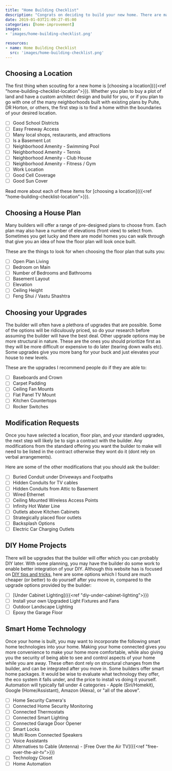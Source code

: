 ```yaml
---
title: "Home Building Checklist"
description: "Congrats on deciding to build your new home. There are many items to consider to find and build your dream home.  Go through my home building checklist for building a new house to help you get into your dream home."
date: 2019-01-03T21:09:27-05:00
categories: [home-improvement]
images:
- 'images/home-building-checklist.png'

resources:
- name: Home Building Checklist
  src: 'images/home-building-checklist.png'
---
```



Choosing a Location
-------------------

The first thing when scouting for a new home is [choosing a location]({{<ref "home-building-checklist-location">}}).  Whether you plan to buy a plot of land and have a custom architect design and build for you, or if you plan to go with one of the many neighborhoods built with existing plans by Pulte, DR Horton, or others, the first step is to find a home within the boundaries of your desired location.

- [ ] <label>Good School Districts</label>
- [ ] <label>Easy Freeway Access</label>
- [ ] <label>Many local shops, restaurants, and attractions</label>
- [ ] <label>Is a Basement Lot</label>
- [ ] <label>Neighborhood Amenity - Swimming Pool</label>
- [ ] <label>Neighborhood Amenity - Tennis</label>
- [ ] <label>Neighborhood Amenity - Club House</label>
- [ ] <label>Neighborhood Amenity - Fitness / Gym</label>
- [ ] <label>Work Location</label>
- [ ] <label>Good Cell Coverage</label>
- [ ] <label>Good Sun Cover</label>

Read more about each of these items for [choosing a location]({{<ref "home-building-checklist-location">}}).

Choosing a House Plan
---------------------

Many builders will offer a range of pre-designed plans to choose from.  Each plan may also have a number of elevations (front view) to select from.  Sometimes you get lucky and there are model homes you can walk through that give you an idea of how the floor plan will look once built.  

These are the things to look for when choosing the floor plan that suits you:

- [ ] <label>Open Plan Living</label>
- [ ] <label>Bedroom on Main</label>
- [ ] <label>Number of Bedrooms and Bathrooms</label>
- [ ] <label>Basement Layout</label>
- [ ] <label>Elevation</label>
- [ ] <label>Ceiling Height</label>
- [ ] <label>Feng Shui / Vastu Shashtra</label>

Choosing your Upgrades
----------------------

The builder will often have a plethora of upgrades that are possible.  Some of the options will be ridiculously priced, so do your research before assuming the builder will have the best deal.  Other upgrade options may be more structural in nature.  These are the ones you should prioritize first as they will be more difficult or expensive to do later (tearing down walls etc).  Some upgrades give you more bang for your buck and just elevates your house to new levels.

These are the upgrades I recommend people do if they are able to:

- [ ] <label>Baseboards and Crown</label>
- [ ] <label>Carpet Padding</label>
- [ ] <label>Ceiling Fan Mounts</label>
- [ ] <label>Flat Panel TV Mount</label>
- [ ] <label>Kitchen Countertops</label>
- [ ] <label>Rocker Switches</label>

Modification Requests
---------------------

Once you have selected a location, floor plan, and your standard upgrades, the next step will likely be to sign a contract with the builder. Any modifications from the standard offering you want the builder to make will need to be listed in the contract otherwise they wont do it (dont rely on verbal arrangements).

Here are some of the other modifications that you should ask the builder:

- [ ] <label>Buried Conduit under Driveways and Footpaths</label>
- [ ] <label>Hidden Conduits for TV cables</label>
- [ ] <label>Hidden Conduits from Attic to Basement</label>
- [ ] <label>Wired Ethernet</label>
- [ ] <label>Ceiling Mounted Wireless Access Points</label>
- [ ] <label>Infinity Hot Water Line</label>
- [ ] <label>Outlets above Kitchen Cabinets</label>
- [ ] <label>Strategically placed floor outlets</label>
- [ ] <label>Backsplash Options</label>
- [ ] <label>Electric Car Charging Outlets</label>

DIY Home Projects
-----------------

There will be upgrades that the builder will offer which you can probably DIY later.  With some planning, you may have the builder do some work to enable better integration of your DIY.  Although this website has is focused on <a href="/categories/home-improvement">DIY tips and tricks</a>, here are some options which I found are much cheaper (or better) to do yourself after you move in, compared to the upgrade options provided by the builder:

- [ ] <label>[Under Cabinet Lighting]({{<ref "diy-under-cabinet-lighting">}})</label>
- [ ] <label>Install your own Upgraded Light Fixtures and Fans</label>
- [ ] <label>Outdoor Landscape Lighting</label>
- [ ] <label>Epoxy the Garage Floor</label>

Smart Home Technology
---------------------

Once your home is built, you may want to incorporate the following smart home technologies into your home.  Making your home connected gives you more convenience to make your home more comfortable, while also giving you the security of being able to see and control aspects of your home while you are away.  These often dont rely on structural changes from the builder, and can be integrated after you move in.  Some builders offer smart home packages.  It would be wise to evaluate what technology they offer, the eco system it falls under, and the price to install vs doing it yourself.  Automation will typically fall under 4 categories - Apple (Siri/Homekit), Google (Home/Assistant), Amazon (Alexa), or "all of the above".

- [ ] <label>Home Security Camera's</label>
- [ ] <label>Connected Home Security Monitoring</label>
- [ ] <label>Connected Thermostats</label>
- [ ] <label>Connected Smart Lighting</label>
- [ ] <label>Connected Garage Door Opener</label>
- [ ] <label>Smart Locks</label>
- [ ] <label>Multi Room Connected Speakers</label>
- [ ] <label>Voice Assistants</label>
- [ ] <label>Alternatives to Cable (Antenna) - [Free Over the Air TV]({{<ref "free-over-the-air-tv">}})</label>
- [ ] <label>Technology Closet</label>
- [ ] <label>Home Automation</label>
